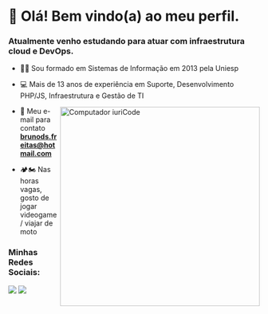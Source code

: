 <h1>👋 Olá! Bem vindo(a) ao meu perfil.</h1>
<h3>Atualmente venho estudando para atuar com infraestrutura cloud e DevOps.</h3>

- 👨‍🎓 Sou formado em Sistemas de Informação em 2013 pela Uniesp
  
- 💻 Mais de 13 anos de experiência em Suporte, Desenvolvimento PHP/JS, Infraestrutura e Gestão de TI

<img src="https://raw.githubusercontent.com/MicaelliMedeiros/micaellimedeiros/master/image/computer-illustration.png" min-width="400px" max-width="400px" width="400px" align="right" alt="Computador iuriCode">

- 📧 Meu e-mail para contato **brunods.freitas@hotmail.com**

- 🏕️🏍️ Nas horas vagas, gosto de jogar videogame / viajar de moto

<h3 align="left">Minhas Redes Sociais:</h3>
<a href="https://www.linkedin.com/in/brunodsfreitas/"> <img src="https://img.shields.io/badge/LinkedIn-0077B5?style=for-the-badge&logo=linkedin&logoColor=white" /></a>
<a href="https://www.instagram.com/brunodsfreitas/"><img src="https://img.shields.io/badge/Instagram-E4405F?style=for-the-badge&logo=instagram&logoColor=white" /></a>
